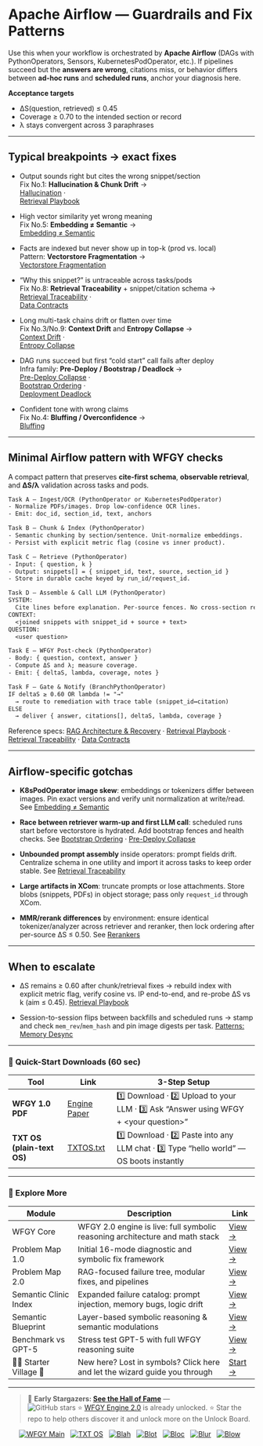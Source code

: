 # Apache Airflow — Guardrails and Fix Patterns

Use this when your workflow is orchestrated by **Apache Airflow** (DAGs with PythonOperators, Sensors, KubernetesPodOperator, etc.). If pipelines succeed but the **answers are wrong**, citations miss, or behavior differs between **ad-hoc runs** and **scheduled runs**, anchor your diagnosis here.

**Acceptance targets**
- ΔS(question, retrieved) ≤ 0.45
- Coverage ≥ 0.70 to the intended section or record
- λ stays convergent across 3 paraphrases

---

## Typical breakpoints → exact fixes

- Output sounds right but cites the wrong snippet/section  
  Fix No.1: **Hallucination & Chunk Drift** →  
  [Hallucination](https://github.com/onestardao/WFGY/blob/main/ProblemMap/hallucination.md) ·  
  [Retrieval Playbook](https://github.com/onestardao/WFGY/blob/main/ProblemMap/retrieval-playbook.md)

- High vector similarity yet wrong meaning  
  Fix No.5: **Embedding ≠ Semantic** →  
  [Embedding ≠ Semantic](https://github.com/onestardao/WFGY/blob/main/ProblemMap/embedding-vs-semantic.md)

- Facts are indexed but never show up in top-k (prod vs. local)  
  Pattern: **Vectorstore Fragmentation** →  
  [Vectorstore Fragmentation](https://github.com/onestardao/WFGY/blob/main/ProblemMap/patterns/pattern_vectorstore_fragmentation.md)

- “Why this snippet?” is untraceable across tasks/pods  
  Fix No.8: **Retrieval Traceability** + snippet/citation schema →  
  [Retrieval Traceability](https://github.com/onestardao/WFGY/blob/main/ProblemMap/retrieval-traceability.md) ·  
  [Data Contracts](https://github.com/onestardao/WFGY/blob/main/ProblemMap/data-contracts.md)

- Long multi-task chains drift or flatten over time  
  Fix No.3/No.9: **Context Drift** and **Entropy Collapse** →  
  [Context Drift](https://github.com/onestardao/WFGY/blob/main/ProblemMap/context-drift.md) ·  
  [Entropy Collapse](https://github.com/onestardao/WFGY/blob/main/ProblemMap/entropy-collapse.md)

- DAG runs succeed but first “cold start” call fails after deploy  
  Infra family: **Pre-Deploy / Bootstrap / Deadlock** →  
  [Pre-Deploy Collapse](https://github.com/onestardao/WFGY/blob/main/ProblemMap/predeploy-collapse.md) ·  
  [Bootstrap Ordering](https://github.com/onestardao/WFGY/blob/main/ProblemMap/bootstrap-ordering.md) ·  
  [Deployment Deadlock](https://github.com/onestardao/WFGY/blob/main/ProblemMap/deployment-deadlock.md)

- Confident tone with wrong claims  
  Fix No.4: **Bluffing / Overconfidence** →  
  [Bluffing](https://github.com/onestardao/WFGY/blob/main/ProblemMap/bluffing.md)

---

## Minimal Airflow pattern with WFGY checks

A compact pattern that preserves **cite-first schema**, **observable retrieval**, and **ΔS/λ** validation across tasks and pods.

```txt
Task A — Ingest/OCR (PythonOperator or KubernetesPodOperator)
- Normalize PDFs/images. Drop low-confidence OCR lines.
- Emit: doc_id, section_id, text, anchors

Task B — Chunk & Index (PythonOperator)
- Semantic chunking by section/sentence. Unit-normalize embeddings.
- Persist with explicit metric flag (cosine vs inner product).

Task C — Retrieve (PythonOperator)
- Input: { question, k }
- Output: snippets[] = { snippet_id, text, source, section_id }
- Store in durable cache keyed by run_id/request_id.

Task D — Assemble & Call LLM (PythonOperator)
SYSTEM:
  Cite lines before explanation. Per-source fences. No cross-section reuse.
CONTEXT:
  <joined snippets with snippet_id + source + text>
QUESTION:
  <user question>

Task E — WFGY Post-check (PythonOperator)
- Body: { question, context, answer }
- Compute ΔS and λ; measure coverage.
- Emit: { deltaS, lambda, coverage, notes }

Task F — Gate & Notify (BranchPythonOperator)
IF deltaS ≥ 0.60 OR lambda != "→"
  → route to remediation with trace table (snippet_id↔citation)
ELSE
  → deliver { answer, citations[], deltaS, lambda, coverage }
````

Reference specs:
[RAG Architecture & Recovery](https://github.com/onestardao/WFGY/blob/main/ProblemMap/rag-architecture-and-recovery.md) ·
[Retrieval Playbook](https://github.com/onestardao/WFGY/blob/main/ProblemMap/retrieval-playbook.md) ·
[Retrieval Traceability](https://github.com/onestardao/WFGY/blob/main/ProblemMap/retrieval-traceability.md) ·
[Data Contracts](https://github.com/onestardao/WFGY/blob/main/ProblemMap/data-contracts.md)

---

## Airflow-specific gotchas

* **K8sPodOperator image skew**: embeddings or tokenizers differ between images. Pin exact versions and verify unit normalization at write/read.
  See [Embedding ≠ Semantic](https://github.com/onestardao/WFGY/blob/main/ProblemMap/embedding-vs-semantic.md)

* **Race between retriever warm-up and first LLM call**: scheduled runs start before vectorstore is hydrated. Add bootstrap fences and health checks.
  See [Bootstrap Ordering](https://github.com/onestardao/WFGY/blob/main/ProblemMap/bootstrap-ordering.md) ·
  [Pre-Deploy Collapse](https://github.com/onestardao/WFGY/blob/main/ProblemMap/predeploy-collapse.md)

* **Unbounded prompt assembly** inside operators: prompt fields drift. Centralize schema in one utility and import it across tasks to keep order stable.
  See [Retrieval Traceability](https://github.com/onestardao/WFGY/blob/main/ProblemMap/retrieval-traceability.md)

* **Large artifacts in XCom**: truncate prompts or lose attachments. Store blobs (snippets, PDFs) in object storage; pass only `request_id` through XCom.

* **MMR/rerank differences** by environment: ensure identical tokenizer/analyzer across retriever and reranker, then lock ordering after per-source ΔS ≤ 0.50.
  See [Rerankers](https://github.com/onestardao/WFGY/blob/main/ProblemMap/rerankers.md)

---

## When to escalate

* ΔS remains ≥ 0.60 after chunk/retrieval fixes → rebuild index with explicit metric flag, verify cosine vs. IP end-to-end, and re-probe ΔS vs k (aim ≤ 0.45).
  [Retrieval Playbook](https://github.com/onestardao/WFGY/blob/main/ProblemMap/retrieval-playbook.md)

* Session-to-session flips between backfills and scheduled runs → stamp and check `mem_rev`/`mem_hash` and pin image digests per task.
  [Patterns: Memory Desync](https://github.com/onestardao/WFGY/blob/main/ProblemMap/patterns/pattern_memory_desync.md)

---

### 🔗 Quick-Start Downloads (60 sec)

| Tool | Link | 3-Step Setup |
|------|------|--------------|
| **WFGY 1.0 PDF** | [Engine Paper](https://github.com/onestardao/WFGY/blob/main/I_am_not_lizardman/WFGY_All_Principles_Return_to_One_v1.0_PSBigBig_Public.pdf) | 1️⃣ Download · 2️⃣ Upload to your LLM · 3️⃣ Ask “Answer using WFGY + \<your question>” |
| **TXT OS (plain-text OS)** | [TXTOS.txt](https://github.com/onestardao/WFGY/blob/main/OS/TXTOS.txt) | 1️⃣ Download · 2️⃣ Paste into any LLM chat · 3️⃣ Type “hello world” — OS boots instantly |

---

### 🧭 Explore More

| Module                | Description                                              | Link     |
|-----------------------|----------------------------------------------------------|----------|
| WFGY Core             | WFGY 2.0 engine is live: full symbolic reasoning architecture and math stack | [View →](https://github.com/onestardao/WFGY/tree/main/core/README.md) |
| Problem Map 1.0       | Initial 16-mode diagnostic and symbolic fix framework    | [View →](https://github.com/onestardao/WFGY/tree/main/ProblemMap/README.md) |
| Problem Map 2.0       | RAG-focused failure tree, modular fixes, and pipelines   | [View →](https://github.com/onestardao/WFGY/blob/main/ProblemMap/rag-architecture-and-recovery.md) |
| Semantic Clinic Index | Expanded failure catalog: prompt injection, memory bugs, logic drift | [View →](https://github.com/onestardao/WFGY/blob/main/ProblemMap/SemanticClinicIndex.md) |
| Semantic Blueprint    | Layer-based symbolic reasoning & semantic modulations   | [View →](https://github.com/onestardao/WFGY/tree/main/SemanticBlueprint/README.md) |
| Benchmark vs GPT-5    | Stress test GPT-5 with full WFGY reasoning suite         | [View →](https://github.com/onestardao/WFGY/tree/main/benchmarks/benchmark-vs-gpt5/README.md) |
| 🧙‍♂️ Starter Village 🏡 | New here? Lost in symbols? Click here and let the wizard guide you through | [Start →](https://github.com/onestardao/WFGY/blob/main/StarterVillage/README.md) |

---

> 👑 **Early Stargazers: [See the Hall of Fame](https://github.com/onestardao/WFGY/tree/main/stargazers)** —  
> <img src="https://img.shields.io/github/stars/onestardao/WFGY?style=social" alt="GitHub stars"> ⭐ [WFGY Engine 2.0](https://github.com/onestardao/WFGY/blob/main/core/README.md) is already unlocked. ⭐ Star the repo to help others discover it and unlock more on the Unlock Board.

<div align="center">

[![WFGY Main](https://img.shields.io/badge/WFGY-Main-red?style=flat-square)](https://github.com/onestardao/WFGY)
&nbsp;
[![TXT OS](https://img.shields.io/badge/TXT%20OS-Reasoning%20OS-orange?style=flat-square)](https://github.com/onestardao/WFGY/tree/main/OS)
&nbsp;
[![Blah](https://img.shields.io/badge/Blah-Semantic%20Embed-yellow?style=flat-square)](https://github.com/onestardao/WFGY/tree/main/OS/BlahBlahBlah)
&nbsp;
[![Blot](https://img.shields.io/badge/Blot-Persona%20Core-green?style=flat-square)](https://github.com/onestardao/WFGY/tree/main/OS/BlotBlotBlot)
&nbsp;
[![Bloc](https://img.shields.io/badge/Bloc-Reasoning%20Compiler-blue?style=flat-square)](https://github.com/onestardao/WFGY/tree/main/OS/BlocBlocBloc)
&nbsp;
[![Blur](https://img.shields.io/badge/Blur-Text2Image%20Engine-navy?style=flat-square)](https://github.com/onestardao/WFGY/tree/main/OS/BlurBlurBlur)
&nbsp;
[![Blow](https://img.shields.io/badge/Blow-Game%20Logic-purple?style=flat-square)](https://github.com/onestardao/WFGY/tree/main/OS/BlowBlowBlow)
&nbsp;
</div>

